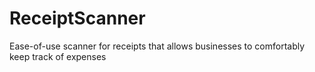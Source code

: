 # ReceiptScanner
Ease-of-use scanner for receipts that allows businesses to comfortably keep track of expenses
